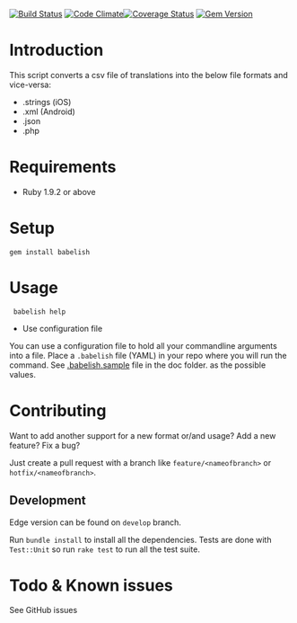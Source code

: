 [![Build Status](https://secure.travis-ci.org/netbe/Babelish.png?branch=master)](http://travis-ci.org/netbe/Babelish)
[![Code Climate](https://codeclimate.com/github/netbe/Babelish.png)](https://codeclimate.com/github/netbe/Babelish)[![Coverage Status](https://coveralls.io/repos/netbe/Babelish/badge.png)](https://coveralls.io/r/netbe/Babelish)
[![Gem Version](https://badge.fury.io/rb/babelish.svg)](http://badge.fury.io/rb/babelish)
# Introduction
This script converts a csv file of translations into the below file formats and vice-versa:
* .strings (iOS)
* .xml (Android)
* .json
* .php

# Requirements

* Ruby 1.9.2 or above

# Setup

`gem install babelish`

# Usage

` babelish help`

* Use configuration file

You can use a configuration file to hold all your commandline arguments into a file.
Place a `.babelish` file (YAML) in your repo where you will run the command.
See [.babelish.sample](.babelish.sample) file in the doc folder. as the possible values.

# Contributing

Want to add another support for a new format or/and usage? Add a new feature? Fix a bug?

Just create a pull request with a branch like `feature/<nameofbranch>` or `hotfix/<nameofbranch>`.


## Development

Edge version can be found on `develop` branch.

Run `bundle install` to install all the dependencies. Tests are done with `Test::Unit` so run `rake test` to run all the test suite.

# Todo & Known issues

See GitHub issues
